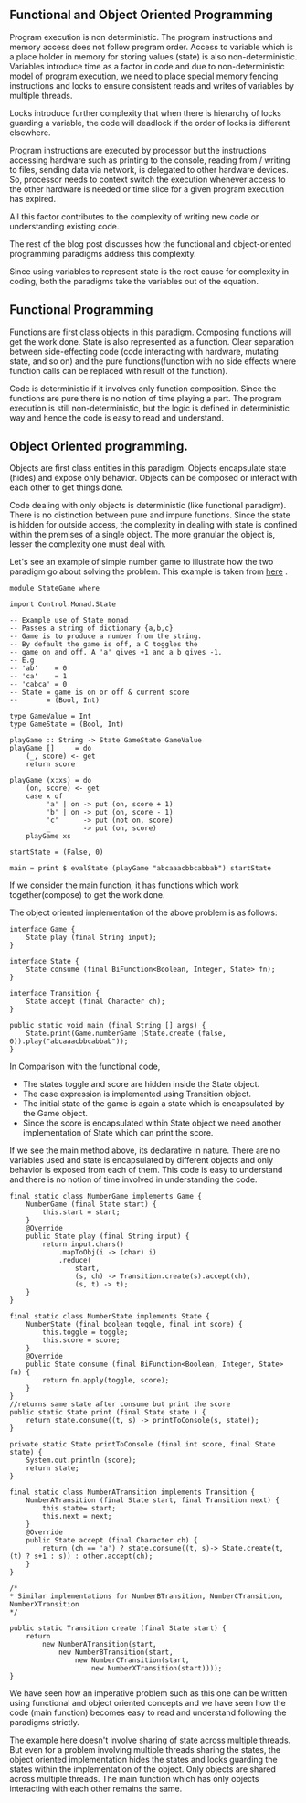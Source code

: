## Functional and Object Oriented Programming

Program execution is non deterministic. The program instructions and memory access does not follow program order. Access to variable which is a place holder in memory for storing values (state) is also non-deterministic. Variables introduce time as a factor in code and due to non-deterministic model of program execution, we need to place special memory fencing instructions and locks to ensure consistent reads and writes of variables by multiple threads. 

Locks introduce further complexity that when there is hierarchy of locks guarding a variable, the code will deadlock if the order of locks is different elsewhere. 

Program instructions are executed by processor but the instructions accessing hardware such as printing to the console, reading from / writing to files, sending data via network, is delegated to other hardware devices. So, processor needs to context switch the execution whenever access to the other hardware is needed or time slice for a given program execution has expired. 

All this factor contributes to the complexity of writing new code or understanding existing code. 

The rest of the blog post discusses how the functional and object-oriented programming paradigms address this complexity.

Since using variables to represent state is the root cause for complexity in coding, both the paradigms take the variables out of the equation.

## Functional Programming
Functions are first class objects in this paradigm. Composing functions will get the work done. State is also represented as a function. Clear separation between side-effecting code (code interacting with hardware, mutating state, and so on) and the pure functions(function with no side effects  where function calls can be replaced with result of the function). 

Code is deterministic if it involves only function composition. Since the functions are pure there is no notion of time playing a part. The program execution is still non-deterministic, but the logic is defined in deterministic way and hence the code is easy to read and understand.

## Object Oriented programming.
Objects are first class entities in this paradigm. Objects encapsulate state (hides) and expose only behavior. Objects can be composed or interact with each other to get things done. 

Code dealing with only objects is deterministic (like functional paradigm). There is no distinction between pure and impure functions. Since the state is hidden for outside access, the complexity in dealing with state is confined within the premises of a single object. The more granular the object is, lesser the complexity one must deal with.

Let's see an example of simple number game to illustrate how the two paradigm go about solving the problem. This example is taken from  [here](https://wiki.haskell.org/State_Monad) .


```
module StateGame where

import Control.Monad.State

-- Example use of State monad
-- Passes a string of dictionary {a,b,c}
-- Game is to produce a number from the string.
-- By default the game is off, a C toggles the
-- game on and off. A 'a' gives +1 and a b gives -1.
-- E.g 
-- 'ab'    = 0
-- 'ca'    = 1
-- 'cabca' = 0
-- State = game is on or off & current score
--       = (Bool, Int)

type GameValue = Int
type GameState = (Bool, Int)

playGame :: String -> State GameState GameValue
playGame []     = do
    (_, score) <- get
    return score

playGame (x:xs) = do
    (on, score) <- get
    case x of
         'a' | on -> put (on, score + 1)
         'b' | on -> put (on, score - 1)
         'c'      -> put (not on, score)
         _        -> put (on, score)
    playGame xs

startState = (False, 0)

main = print $ evalState (playGame "abcaaacbbcabbab") startState
``` 

If we consider the main function, it has functions which work together(compose) to get the work done. 

The object oriented implementation of the above problem is as follows:


```
interface Game {
    State play (final String input);
}

interface State {
    State consume (final BiFunction<Boolean, Integer, State> fn);
}

interface Transition {
    State accept (final Character ch);
}

public static void main (final String [] args) {
    State.print(Game.numberGame (State.create (false, 0)).play("abcaaacbbcabbab"));
}

``` 
In Comparison with the  functional code, 

- The states toggle and score are hidden inside the State object. 
- The case expression is implemented using Transition object. 
- The initial state of the game is again a state which is encapsulated by the Game object. 
- Since the score is encapsulated within State object we need another implementation of State which can print the score.

If we see the main method above, its declarative in nature. There are no variables used and state is encapsulated by different objects and only behavior is exposed from each of them. This code is easy to understand and there is no notion of time involved in understanding the code.

```
final static class NumberGame implements Game {
    NumberGame (final State start) {
        this.start = start;        
    }
    @Override
    public State play (final String input) {
        return input.chars()
            .mapToObj(i -> (char) i)
            .reduce(
                start,
                (s, ch) -> Transition.create(s).accept(ch),
                (s, t) -> t);        
    }
}

final static class NumberState implements State {
    NumberState (final boolean toggle, final int score) {
        this.toggle = toggle;
        this.score = score;
    }
    @Override
    public State consume (final BiFunction<Boolean, Integer, State> fn) {
        return fn.apply(toggle, score);
    }
}
//returns same state after consume but print the score
public static State print (final State state ) {
    return state.consume((t, s) -> printToConsole(s, state));
}

private static State printToConsole (final int score, final State state) {
    System.out.println (score);
    return state;
}

final static class NumberATransition implements Transition {
    NumberATransition (final State start, final Transition next) {
        this.state= start;
        this.next = next;
    }
    @Override
    public State accept (final Character ch) {
        return (ch == 'a') ? state.consume((t, s)-> State.create(t, (t) ? s+1 : s)) : other.accept(ch);
    }
}

/*
* Similar implementations for NumberBTransition, NumberCTransition, NumberXTransition
*/

public static Transition create (final State start) {
    return 
        new NumberATransition(start,
            new NumberBTransition(start,
                new NumberCTransition(start,
                    new NumberXTransition(start))));
}
``` 

We have seen how an imperative problem such as this one can be written using functional and object oriented concepts and we have seen how the code (main function) becomes easy to read and understand following the paradigms strictly. 

The example here doesn't involve sharing of state across multiple threads. But even for a problem involving multiple threads sharing the states, the object oriented implementation hides the states and locks guarding the states within the implementation of the object. Only objects are shared across multiple threads. The main function which has only objects interacting with each other remains the same.